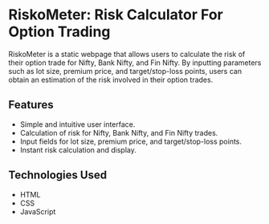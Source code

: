 
# RiskoMeter: Risk Calculator For Option Trading

RiskoMeter is a static webpage that allows users to calculate the risk of their option trade for Nifty, Bank Nifty, and Fin Nifty. By inputting parameters such as lot size, premium price, and target/stop-loss points, users can obtain an estimation of the risk involved in their option trades.

## Features

- Simple and intuitive user interface.
- Calculation of risk for Nifty, Bank Nifty, and Fin Nifty trades.
- Input fields for lot size, premium price, and target/stop-loss points.
- Instant risk calculation and display.

## Technologies Used

- HTML
- CSS
- JavaScript
